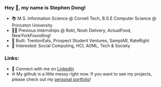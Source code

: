 ### Hey 👋, my name is Stephen Dong!
- 📚 M.S. Information Science @ Cornell Tech, B.S.E Computer Science @ Princeton University
- 👨‍💻 Previous Internships @ Rokt, Nosh Delivery, ActualFood, NewYorkFoundling!
- 🔨 Built: TrentonEats, Prospect Student Ventures, SamplAR, RateRight
- 👀 Interested: Social Computing, HCI, AI/ML, Tech & Society
### Links:
- 🤝 Connect with me on [LinkedIn](https://www.linkedin.com/in/stephendong/)
- 🌐 My github is a little messy right now. If you want to see my projects, please check out my [personal portfolio](https://stephendong.notion.site)! 

<!--
**stephendongg/stephendongg** is a ✨ _special_ ✨ repository because its `README.md` (this file) appears on your GitHub profile.

Here are some ideas to get you started:

- 🔭 I’m currently working on ...
- 🌱 I’m currently learning ...
- 👯 I’m looking to collaborate on ...
- 🤔 I’m looking for help with ...
- 💬 Ask me about ...
- 📫 How to reach me: ...
- 😄 Pronouns: ...
- ⚡ Fun fact: ...
-->
